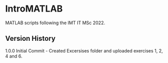 # IntroMATLAB
MATLAB scripts following the IMT IT MSc 2022.

## Version History

1.0.0 Initial Commit - Created Excersises folder and uploaded exercises 1, 2, 4 and 6.
